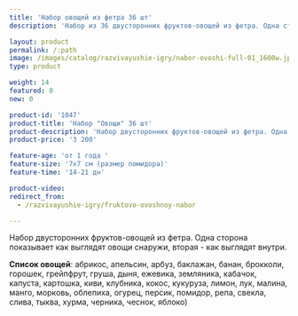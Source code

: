 ```yaml
---
title: 'Набор овощей из фетра 36 шт'
description: 'Набор из 36 двусторонних фруктов-овощей из фетра. Одна сторона показывает как выглядят овощи снаружи, вторая - как выглядят внутри.'

layout: product
permalink: /:path
image: /images/catalog/razvivayushie-igry/nabor-ovoshi-full-01_1600w.jpg
type: product

weight: 14
featured: 0
new: 0

product-id: '1047'
product-title: 'Набор "Овощи" 36 шт'
product-description: 'Набор двусторонних фруктов-овощей из фетра. Одна сторона показывает как выглядят овощи снаружи, вторая - как выглядят внутри.  <br /><br />**Список овощей**: абрикос, апельсин, арбуз, баклажан, банан, брокколи, горошек, грейпфрут, груша, дыня, ежевика, земляника, кабачок, капуста, картошка, киви, клубника, кокос, кукуруза, лимон, лук, малина, манго, морковь, облепиха, огурец, персик, помидор, репа, свекла, слива, тыква, хурма, черника, чеснок, яблоко)'
product-price: '3 200'

feature-age: 'от 1 года '
feature-size: '7х7 см (размер помидора)'
feature-time: '14-21 дн'

product-video: 
redirect_from:
  - /razvivayushie-igry/fruktovo-ovoshnoy-nabor

---
```

Набор двусторонних фруктов-овощей из фетра. Одна сторона показывает как выглядят овощи снаружи, вторая - как выглядят внутри.  

**Список овощей**: абрикос, апельсин, арбуз, баклажан, банан, брокколи, горошек, грейпфрут, груша, дыня, ежевика, земляника, кабачок, капуста, картошка, киви, клубника, кокос, кукуруза, лимон, лук, малина, манго, морковь, облепиха, огурец, персик, помидор, репа, свекла, слива, тыква, хурма, черника, чеснок, яблоко)